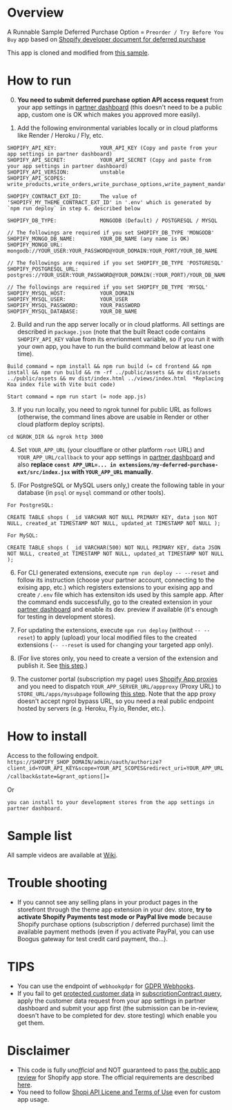 # Overview
A Runnable Sample Deferred Purchase Option = `Preorder / Try Before You Buy` app based on [Shopify developer document for deferred purchase](https://shopify.dev/docs/apps/selling-strategies/purchase-options/deferred/modeling)

This app is cloned and modified from [this sample](https://github.com/benzookapi/shopify-barebone-app-sample).


# How to run
0. **You need to submit deferred purchase option API access request** from your app settings in [partner dashboard](https://partners.shopify.com/) (this doesn't need to be a public app, custom one is OK which makes you approved more easily).

1. Add the following environmental variables locally or in cloud platforms like Render / Heroku / Fly, etc.
```
SHOPIFY_API_KEY:              YOUR_API_KEY (Copy and paste from your app settings in partner dashboard)
SHOPIFY_API_SECRET:           YOUR_API_SECRET (Copy and paste from your app settings in partner dashboard)
SHOPIFY_API_VERSION:          unstable
SHOPIFY_API_SCOPES:           write_products,write_orders,write_purchase_options,write_payment_mandate,write_customers,write_assigned_fulfillment_orders,write_merchant_managed_fulfillment_orders,write_third_party_fulfillment_orders

SHOPIFY_CONTRACT_EXT_ID:      The value of 'SHOPIFY_MY_THEME_CONTRACT_EXT_ID' in '.env' which is generated by `npm run deploy` in step 6. described below

SHOPIFY_DB_TYPE:              MONGODB (Default) / POSTGRESQL / MYSQL

// The followings are required if you set SHOPIFY_DB_TYPE 'MONGODB'
SHOPIFY_MONGO_DB_NAME:        YOUR_DB_NAME (any name is OK)
SHOPIFY_MONGO_URL:            mongodb://YOUR_USER:YOUR_PASSWORD@YOUR_DOMAIN:YOUR_PORT/YOUR_DB_NAME

// The followings are required if you set SHOPIFY_DB_TYPE 'POSTGRESQL'
SHOPIFY_POSTGRESQL_URL:       postgres://YOUR_USER:YOUR_PASSWORD@YOUR_DOMAIN(:YOUR_PORT)/YOUR_DB_NAME

// The followings are required if you set SHOPIFY_DB_TYPE 'MYSQL'
SHOPIFY_MYSQL_HOST:           YOUR_DOMAIN
SHOPIFY_MYSQL_USER:           YOUR_USER
SHOPIFY_MYSQL_PASSWORD:       YOUR_PASSWORD
SHOPIFY_MYSQL_DATABASE:       YOUR_DB_NAME

```

2. Build and run the app server locally or in cloud platforms. All settings are described in `package.json` (note that the built React code contains `SHOPIFY_API_KEY` value from its envrionment variable, so if you run it with your own app, you have to run the build command below at least one time).
```
Build command = npm install && npm run build (= cd frontend && npm install && npm run build && rm -rf ../public/assets && mv dist/assets ../public/assets && mv dist/index.html ../views/index.html  *Replacing Koa index file with Vite buit code)

Start command = npm run start (= node app.js)
```

3. If you run locally, you need to ngrok tunnel for public URL as follows (otherwise, the command lines above are usable in Render or other cloud platform deploy scripts).
```
cd NGROK_DIR && ngrok http 3000
```

4. Set `YOUR_APP_URL` (your cloudflare or other platform `root` URL) and `YOUR_APP_URL/callback` to your app settings in [partner dashboard](https://partners.shopify.com/) and also **replace `const APP_URL=... in extensions/my-deferred-purchase-ext/src/index.jsx` with `YOUR_APP_URL` manually**.

5. (For PostgreSQL or MySQL users only,) create the following table in your database (in `psql` or `mysql` command or other tools).
```
For PostgreSQL:

CREATE TABLE shops ( _id VARCHAR NOT NULL PRIMARY KEY, data json NOT NULL, created_at TIMESTAMP NOT NULL, updated_at TIMESTAMP NOT NULL );

For MySQL:

CREATE TABLE shops ( _id VARCHAR(500) NOT NULL PRIMARY KEY, data JSON NOT NULL, created_at TIMESTAMP NOT NULL, updated_at TIMESTAMP NOT NULL );

```
6. For CLI generated extensions, execute `npm run deploy -- --reset` and follow its instruction (choose your partner account, connecting to the exising app, etc.) which registers extensions to your exising app and create `/.env` file which has extensiton ids used by this sample app. After the command ends  successfully, go to the created extension in your [partner dashboard](https://partners.shopify.com/) and enable its dev. preview if available (it's enough for testing in development stores).

7. For updating the extensions, execute `npm run deploy` (without `-- --reset`) to apply (upload) your local modified files to the created extensions (`-- --reset` is used for changing your targeted app only).

8. (For live stores only, you need to create a version of the extension and publish it. See [this step](https://shopify.dev/apps/deployment/extension).)

9. The customer portal (subscription my page) uses [Shopify App proxies](https://shopify.dev/docs/apps/online-store/app-proxies) and you need to dispatch `YOUR_APP_SERVER_URL/appproxy` (Proxy URL) to `STORE_URL/apps/mysubpage` following [this step](https://shopify.dev/docs/apps/online-store/app-proxies#add-an-app-proxy). Note that the app proxy doesn't accept ngrol bypass URL, so you need a real public endpoint hosted by servers (e.g. Heroku, Fly.io, Render, etc.).


# How to install
Access to the following endpoit.
`https://SHOPIFY_SHOP_DOMAIN/admin/oauth/authorize?client_id=YOUR_API_KEY&scope=YOUR_API_SCOPES&redirect_uri=YOUR_APP_URL/callback&state=&grant_options[]=`　

Or 

`you can install to your development stores from the app settings in partner dashboard.`

# Sample list

All sample videos are available at [Wiki](https://github.com/benzookapi/shopify-subscription-sample-app/wiki).

# Trouble shooting
- If you cannot see any selling plans in your product pages in the storefront through the theme app extension in your dev. store, **try to activate Shopify Payments test mode or PayPal live mode** because Shopify purchase options (subscription / deferred purchase) limit the available payment methods (even if you activate PayPal, you can use Boogus gateway for test credit card payment, tho...).

# TIPS

- You can use the endpoint of `webhookgdpr` for [GDPR Webhooks](https://shopify.dev/docs/apps/store/security/gdpr-webhooks).
- If you fail to get [protected customer data](https://shopify.dev/docs/apps/store/data-protection/protected-customer-data) in [subscriptionContract query](https://shopify.dev/docs/api/admin-graphql/unstable/queries/subscriptionContract), apply the customer data request from your app settings in partner dashboard and submit your app first (the submission can be in-review, doesn't have to be completed for dev. store testing) which enable you get them. 


# Disclaimer

- This code is fully _unofficial_ and NOT guaranteed to pass [the public app review](https://shopify.dev/apps/store/review) for Shopify app store. The official requirements are described [here](https://shopify.dev/apps/store/requirements). 
- You need to follow [Shopi API Licene and Terms of Use](https://www.shopify.com/legal/api-terms) even for custom app usage.
